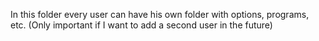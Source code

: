 In this folder every user can have his own folder with options, programs, etc.
(Only important if I want to add a second user in the future)
